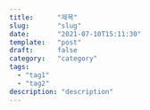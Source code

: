```yaml
---
title:      "제목"
slug:       "slug"
date:       "2021-07-10T15:11:30"
template:   "post"
draft:      false 
category:   "category"
tags:
  - "tag1"
  - "tag2"
description: "description" 
---
```

 
 